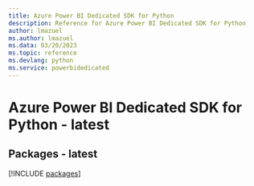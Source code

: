 ```yaml
---
title: Azure Power BI Dedicated SDK for Python
description: Reference for Azure Power BI Dedicated SDK for Python
author: lmazuel
ms.author: lmazuel
ms.data: 03/20/2023
ms.topic: reference
ms.devlang: python
ms.service: powerbidedicated
---
```

# Azure Power BI Dedicated SDK for Python - latest
## Packages - latest
[!INCLUDE [packages](power-bi-dedicated-index.md)]